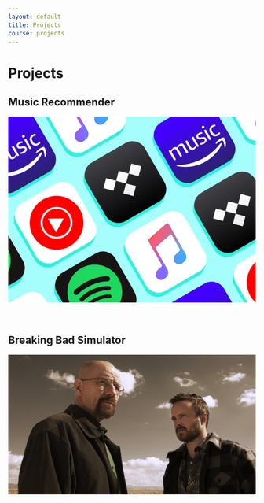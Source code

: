 ```yaml
---
layout: default
title: Projects
course: projects
---
```


# Projects
## Music Recommender
<a href="{{site.baseurl}}/data/songs"><img src="images/music-recommender.png"></a>

&nbsp;
&nbsp;
&nbsp;
&nbsp;
&nbsp;
## Breaking Bad Simulator
<a href="{{site.baseurl}}/background-image"><img src="images/breaking-bad-face.jpeg"></a>
